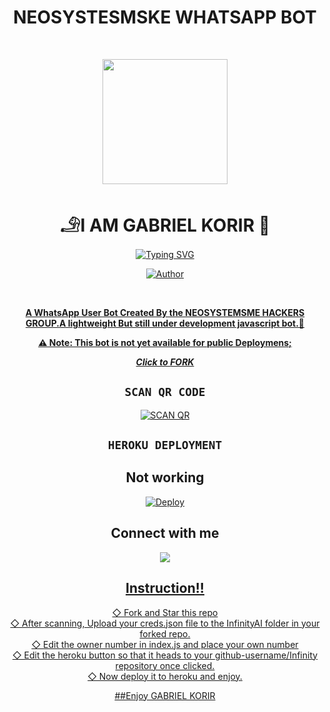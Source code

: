 <div align="center">
<h1><b>NEOSYSTESMSKE WHATSAPP BOT</b></h1><br>
 <div align="center">
<p align="center">
        <img src="https://i.imgur.com/Fp7qeBS.jpeg" width="200" style="margin-left: auto;margin-right: auto;display: block;">
</p>
<h1 align="center">𓄂I AM GABRIEL KORIR 👋</h1>
</p>
<a href="https://git.io/typing-svg"><img src="https://readme-typing-svg.demolab.com?font=Ribeye&size=50&pause=1000&color=F710B1&center=true&width=910&height=100&lines=I+Am+INFINITY-AI;MULTI+DEVICE+WHATSAPP+BOT;CREATED+BY+GABRIEL💝;PUBLIC+RELESE+DATE;COMING+SOON;LONG+LIVE+GABRIEL+🗿." alt="Typing SVG" /></a>
<p align="center"><a href="https://github.com/Moonlitwhisperske"><img title="Author" src="https://img.shields.io/badge/OWNER-GABRIEL KORIR-blue.svg?color=54aeff&style=for-the-badge&logo=github" /></p><br>


**A WhatsApp User Bot Created By the NEOSYSTEMSME HACKERS GROUP.A lightweight But still under development javascript bot.👾**

**⚠️ Note: This bot is not yet available for public Deploymens;**

 ***Click to [FORK](https://github.com/EscaliBud/InfinityAI/fork)***



## ```SCAN QR CODE```
[![SCAN QR](https://repl.it/badge/github/quiec/whatsasena)](https://infinityai-pairing.kresswellke.repl.co/)

## ```HEROKU DEPLOYMENT```


## Not working 

[![Deploy](https://www.herokucdn.com/deploy/button.svg)](https://heroku.com/deploy?template=https://github.com/EscaliBud/InfinityAI)


## Connect with me
<a href="https://wa.me/254704424158"><img src="https://img.shields.io/badge/Contact GABRIEL-25D366?style=for-the-badge&logo=whatsapp&logoColor=white" />


## Instruction!!


◇ Fork and Star this repo <br>
◇ After scanning, Upload your creds.json file to the InfinityAI folder in your forked repo.<br>
◇ Edit the owner number in index.js and place your own number<br>
◇ Edit the heroku button so that it heads to your github-username/Infinity repository once clicked.<br>
◇ Now deploy it to heroku and enjoy.<br>

##Enjoy GABRIEL KORIR 

